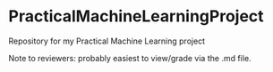 # PracticalMachineLearningProject
Repository for my Practical Machine Learning project

Note to reviewers: probably easiest to view/grade via the .md file.

